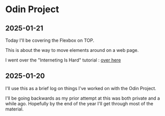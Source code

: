 # Odin Project

## 2025-01-21

Today I'll be covering the Flexbox on TOP.

This is about the way to move elements around on a web page.

I went over the "Interneting Is Hard" tutorial : [over here](https://internetingishard.netlify.app/html-and-css/flexbox/index.html)

## 2025-01-20

I'll use this as a brief log on things I've worked on with the Odin Project.

I'll be going backwards as my prior attempt at this was both private and a while ago. Hopefully by the end of the year I'll get through most of the material.
